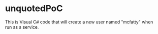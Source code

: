 # unquotedPoC
This is Visual C# code that will create a new user named "mcfatty" when run as a service.

